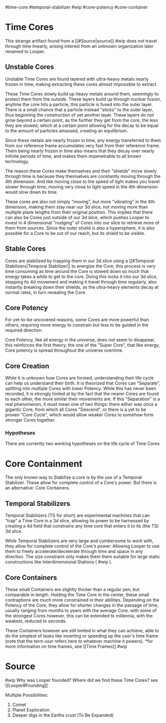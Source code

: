 #time-core #temporal-stabilizer #wip #core-potency #core-container
# Time Cores
This strange artifact found from a [[#Source|source]] #wip does not travel through time linearly, arising interest from an unknown organization later renamed to Looper.

## Unstable Cores
Unstable Time Cores are found layered with ultra-heavy metals nearly frozen in time, making extracting these cores almost impossible to extract.

These Time Cores slowly build up heavy metals around them, seemingly to protect them from the outside. These layers build up through nuclear fusion, anytime the core hits a particle, this particle is fused into the outer layer. There is a small chance that a particle instead "sticks" to the outer layer, thus beginning the construction of yet another layer. These layers do not grow beyond a certain point, as the further they get from the core, the less they are slowed, which at a certain point allowing for the decay to be equal to the amount of particles amassed, creating an equilibrium.

Since these metals are nearly frozen in time, any energy transferred to them from our reference frame accumulates very fast from their reference frame. Them being nearly frozen in time also means that they decay over nearly infinite periods of time, and makes them impenetrable to all known technology.

The reason these Cores make themselves and their "shields" move slowly through time is because they themselves are constantly moving through the 4th dimension. And like moving close to the speed of light makes you travel slower through time, moving very close to light speed in the 4th dimension would slow down its time.

These cores are also not simply "moving", but more "vibrating" in the 4th dimension, making them stay near our 3d slice, not moving more than multiple plank lengths from their original position.
This implies that there can also be Cores just outside of our 3d slice, which pushes Looper to invest in 4 dimensional "nudging" of Cores into our slice to retrieve more of them from sources. Since the outer shield is also a hypersphere, it is also possible for a Core to be out of our reach, but its shield to be visible. 
## Stable Cores
Cores are stabilized by trapping them in our 3d slice using a [[#Temporal Stabilizers|Temporal Stabilizer]] to energize the Core, this process is very time consuming as time around the Core is slowed down so much that energy takes a while to get to the core. Doing this locks it into our 3d slice, stopping its 4d movement and making it travel through time regularly, also instantly breaking down their shields, as the ultra-heavy elements decay at normal rates, in turn revealing the Core.

## Core Potency
For yet-to-be uncovered reasons, some Cores are more powerful than others, requiring more energy to constrain but less to be guided in the required direction.

Core Potency, like all energy in the universe, does not seem to disappear, this reinforces the first theory, the one of the "Super Core", that like energy, Core potency is spread throughout the universe overtime.

## Core Creation
While it is unknown how Cores are formed, understanding their life cycle can help us understand their birth.
It is theorized that Cores can "Separate", splitting into multiple Cores with lower Potency. While this has never been recorded, it is strongly hinted at by the fact that the nearer Cores are found to each other, the more similar their movements are. If this "Separation" is a real phenomenon, it must mean one of two things: there either was once a gigantic Core, from which all Cores "Descend", or there is a yet to be proven "Core Cycle", which would allow weaker Cores to somehow form stronger Cores together.
### Hypotheses
There are currently two working hypotheses on the life cycle of Time Cores 


# Core Containment
The only known way to Stabilize a core is by the use of a Temporal Stabilizer. These allow for complete control of a Core's power. But there is an alternative: Core Containers.
## Temporal Stabilizers
Temporal Stabilizers (TS for short) are experimental machines that can "trap" a Time Core in a 3d slice, allowing its power to be harnessed by creating a 4d field that constrains any time core that enters it to its (the TS) 3d slice.

While Temporal Stabilizers are very large and cumbersome to work with, they allow for complete control of the Core's power. Allowing Looper to use them to freely accelerate/decelerate through time and space in any direction. The size constraint only makes them them suitable for large static constructions like Interdimensional Stations ( #wip ). 

## Core Containers
These small Containers are slightly thicker than a regular pen, but comparable in length. Holding the Time Core in the center, these small contraptions are much more constrained in their abilities. Depending on the Potency of the Core, they allow for shorter changes in the passage of time, usually ranging from months to years with the average Core, with some of the strongest Cores however, this can be extended to millennia, with the weakest, reduced to seconds. 

These Containers however are still limited in what they can achieve, able to do the simplest of tasks like inverting or speeding up the user's time frame (note that the term *user* refers here to whatever machine it powers).
\*for more information on time frames, see [[Time Frames]]  #wip
# Source
#wip
Why was Looper founded? Where did we find these Time Cores?
see [[Looper#Founding]]

Multiple Possibilities:
1. Comet
2. Planet Exploration
3. Deeper digs in the Earths crust
(To Be Expanded)